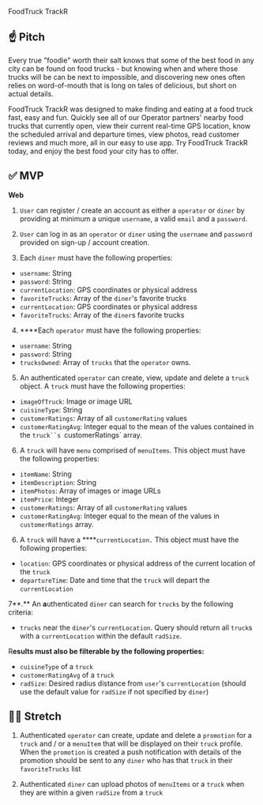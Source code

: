FoodTruck TrackR

## ☝️ **Pitch**

Every true "foodie" worth their salt knows that some of the best food in any city can be found on food trucks - but knowing when and where those trucks will be can be next to impossible, and discovering new ones often relies on word-of-mouth that is long on tales of delicious, but short on actual details.

FoodTruck TrackR was designed to make finding and eating at a food truck fast, easy and fun. Quickly see all of our Operator partners' nearby food trucks that currently open, view their current real-time GPS location, know the scheduled arrival and departure times, view photos, read customer reviews and much more, all in our easy to use app. Try FoodTruck TrackR today, and enjoy the best food your city has to offer.

## ✅ **MVP**

**Web**

1. `User` can register / create an account as either a `operator` or `diner` by providing at minimum a unique `username`, a valid `email` and a `password`.

2. `User` can log in as an `operator` or `diner` using the `username` and `password` provided on sign-up / account creation.

3. Each `diner` must have the following properties:

- `username`: String
- `password`: String
- `currentLocation`: GPS coordinates or physical address
- `favoriteTrucks`: Array of the `diner`'s favorite trucks
- `currentLocation`: GPS coordinates or physical address
- `favoriteTrucks`: Array of the `diner`s favorite trucks

4. \*\*\*\*Each `operator` must have the following properties:

- `username`: String
- `password`: String
- `trucksOwned`: Array of `trucks` that the `operator` owns.

5. An authenticated `operator` can create, view, update and delete a `truck` object. A `truck` must have the following properties:

- `imageOfTruck`: Image or image URL
- `cuisineType`: String
- `customerRatings`: Array of all `customerRating` values
- `customerRatingAvg`: Integer equal to the mean of the values contained in the ` truck``s  `customerRatings` array.

6. A `truck` will have `menu` comprised of `menuItems`. This object must have the following properties:

- `itemName`: String
- `itemDescription`: String
- `itemPhotos`: Array of images or image URLs
- `itemPrice`: Integer
- `customerRatings`: Array of all `customerRating` values
- `customerRatingAvg`: Integer equal to the mean of the values in `customerRatings` array.

6. A `truck` will have a \*\*\*\*`currentLocation.` This object must have the following properties:

- `location`: GPS coordinates or physical address of the current location of the `truck`
- `departureTime`: Date and time that the `truck` will depart the `currentLocation`

7**.** An **a**uthenticated `diner` can search for `trucks` by the following criteria:

- `trucks` near the `diner`'s `currentLocation`. Query should return all `truck`s with a `currentLocation` within the default `radSize`.

R**esults must also be filterable by the following properties:**

- `cuisineType` of a `truck`
- `customerRatingAvg` of a `truck`
- `radSize`: Desired radius distance from `user`'s `currentLocation` (should use the default value for `radSize` if not specified by `diner`)

## 🏃‍♀️ **Stretch**

1. Authenticated `operator` can create, update and delete a `promotion` for a `truck` and / or a `menuItem` that will be displayed on their `truck` profile. When the `promotion` is created a push notification with details of the promotion should be sent to any `diner` who has that `truck` in their `favoriteTrucks` list

2. Authenticated `diner` can upload photos of `menuItems` or a `truck` when they are within a given `radSize` from a `truck`
